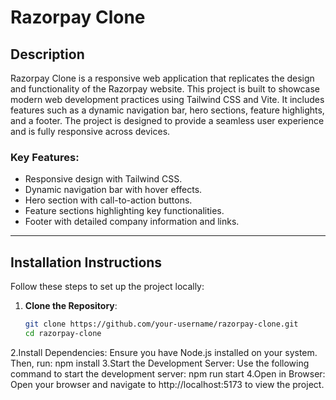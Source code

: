 # Razorpay Clone

## Description
Razorpay Clone is a responsive web application that replicates the design and functionality of the Razorpay website. This project is built to showcase modern web development practices using Tailwind CSS and Vite. It includes features such as a dynamic navigation bar, hero sections, feature highlights, and a footer. The project is designed to provide a seamless user experience and is fully responsive across devices.

### Key Features:
- Responsive design with Tailwind CSS.
- Dynamic navigation bar with hover effects.
- Hero section with call-to-action buttons.
- Feature sections highlighting key functionalities.
- Footer with detailed company information and links.

---

## Installation Instructions

Follow these steps to set up the project locally:

1. **Clone the Repository**:
   ```bash
   git clone https://github.com/your-username/razorpay-clone.git
   cd razorpay-clone
2.Install Dependencies: Ensure you have Node.js installed on your system. Then, run:
    npm install
3.Start the Development Server: Use the following command to start the development server:
    npm run start
4.Open in Browser: Open your browser and navigate to http://localhost:5173 to view the project.
